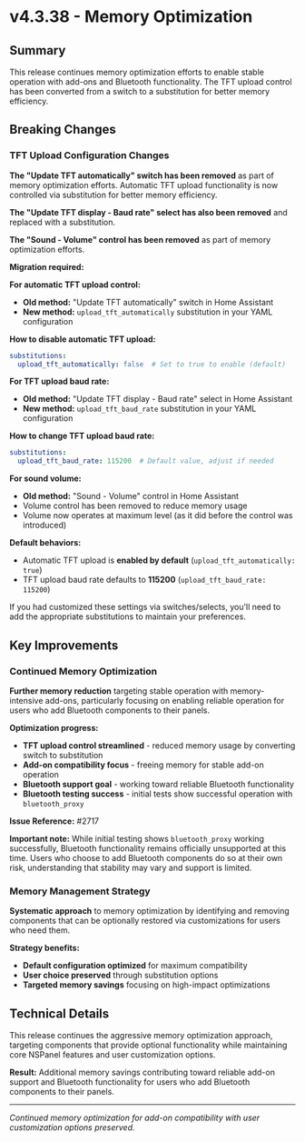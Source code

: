 # v4.3.38 - Memory Optimization

## Summary

This release continues memory optimization efforts to enable stable operation with add-ons and Bluetooth functionality.
The TFT upload control has been converted from a switch to a substitution for better memory efficiency.

## Breaking Changes

### TFT Upload Configuration Changes

**The "Update TFT automatically" switch has been removed** as part of memory optimization efforts.
Automatic TFT upload functionality is now controlled via substitution for better memory efficiency.

**The "Update TFT display - Baud rate" select has also been removed** and replaced with a substitution.

**The "Sound - Volume" control has been removed** as part of memory optimization efforts.

**Migration required:**

**For automatic TFT upload control:**
- **Old method:** "Update TFT automatically" switch in Home Assistant
- **New method:** `upload_tft_automatically` substitution in your YAML configuration

**How to disable automatic TFT upload:**
```yaml
substitutions:
  upload_tft_automatically: false  # Set to true to enable (default)
```

**For TFT upload baud rate:**
- **Old method:** "Update TFT display - Baud rate" select in Home Assistant
- **New method:** `upload_tft_baud_rate` substitution in your YAML configuration

**How to change TFT upload baud rate:**
```yaml
substitutions:
  upload_tft_baud_rate: 115200  # Default value, adjust if needed
```

**For sound volume:**
- **Old method:** "Sound - Volume" control in Home Assistant
- Volume control has been removed to reduce memory usage
- Volume now operates at maximum level (as it did before the control was introduced)

**Default behaviors:** 
- Automatic TFT upload is **enabled by default** (`upload_tft_automatically: true`)
- TFT upload baud rate defaults to **115200** (`upload_tft_baud_rate: 115200`)

If you had customized these settings via switches/selects, you'll need to add the appropriate substitutions to maintain your preferences.

## Key Improvements

### Continued Memory Optimization

**Further memory reduction** targeting stable operation with memory-intensive add-ons,
particularly focusing on enabling reliable operation for users who add Bluetooth components to their panels.

**Optimization progress:**
- **TFT upload control streamlined** - reduced memory usage by converting switch to substitution
- **Add-on compatibility focus** - freeing memory for stable add-on operation
- **Bluetooth support goal** - working toward reliable Bluetooth functionality
- **Bluetooth testing success** - initial tests show successful operation with `bluetooth_proxy`

**Issue Reference:** #2717

**Important note:** While initial testing shows `bluetooth_proxy` working successfully,
Bluetooth functionality remains officially unsupported at this time.
Users who choose to add Bluetooth components do so at their own risk, understanding that stability may vary and support is limited.

### Memory Management Strategy

**Systematic approach** to memory optimization by identifying and removing components
that can be optionally restored via customizations for users who need them.

**Strategy benefits:**
- **Default configuration optimized** for maximum compatibility
- **User choice preserved** through substitution options
- **Targeted memory savings** focusing on high-impact optimizations

## Technical Details

This release continues the aggressive memory optimization approach,
targeting components that provide optional functionality while maintaining
core NSPanel features and user customization options.

**Result:** Additional memory savings contributing toward reliable add-on support and Bluetooth functionality
for users who add Bluetooth components to their panels.

---

*Continued memory optimization for add-on compatibility with user customization options preserved.*
